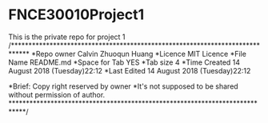 # FNCE30010Project1
This is the private repo for project 1 
/*****************************************************************************
 *Repo owner      Calvin Zhuoqun Huang
 *Licence         MIT Licence
 *File Name       README.md
 *Space for Tab   YES
 *Tab size        4
 *Time Created    14 August 2018 (Tuesday)22:12
 *Last Edited     14 August 2018 (Tuesday)22:12

 *Brief:
    Copy right reserved by owner
 *It's not supposed to be shared without permission of author.
 ****************************************************************************/